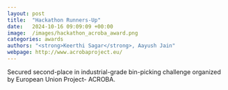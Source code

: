 ```yaml
---
layout: post
title:  "Hackathon Runners-Up"
date:   2024-10-16 09:09:09 +00:00
image:  /images/hackathon_acroba_award.png
categories: awards
authors: "<strong>Keerthi Sagar</strong>, Aayush Jain"
webpage: http://www.acrobaproject.eu/
---
```

Secured second-place in industrial-grade bin-picking challenge organized by European Union Project- ACROBA.    
